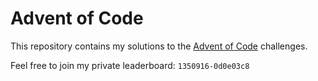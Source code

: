 # Advent of Code

This repository contains my solutions to the [Advent of Code](https://adventofcode.com/) challenges.

Feel free to join my private leaderboard: `1350916-0d0e03c8`
